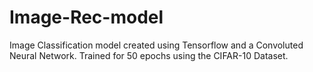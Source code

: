 # Image-Rec-model
Image Classification model created using Tensorflow and a Convoluted Neural Network.
Trained for 50 epochs using the CIFAR-10 Dataset.
